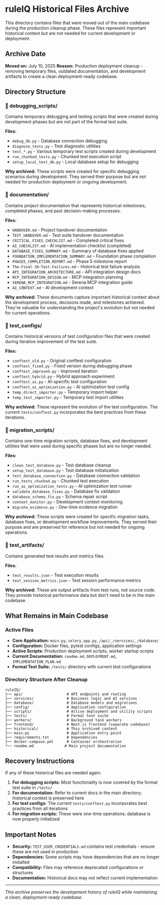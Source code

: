 # ruleIQ Historical Files Archive

This directory contains files that were moved out of the main codebase during the production cleanup phase. These files represent important historical context but are not needed for current development or deployment.

## Archive Date
**Moved on:** July 10, 2025
**Reason:** Production deployment cleanup - removing temporary files, outdated documentation, and development artifacts to create a clean deployment-ready codebase.

## Directory Structure

### 📁 debugging_scripts/
Contains temporary debugging and testing scripts that were created during development phases but are not part of the formal test suite.

**Files:**
- `debug_db.py` - Database connection debugging
- `diagnose_tests.py` - Test diagnostic utilities
- `test_*.py` - Various temporary test scripts created during development
- `run_chunked_tests.py` - Chunked test execution script
- `setup_local_test_db.py` - Local database setup for debugging

**Why archived:** These scripts were created for specific debugging scenarios during development. They served their purpose but are not needed for production deployment or ongoing development.

### 📁 documentation/
Contains project documentation that represents historical milestones, completed phases, and past decision-making processes.

**Files:**
- `HANDOVER.md` - Project handover documentation
- `TEST_HANDOVER.md` - Test suite handover documentation  
- `CRITICAL_FIXES_CHECKLIST.md` - Completed critical fixes
- `AI_CHECKLIST.md` - AI implementation checklist (completed)
- `DATABASE_FIXES_SUMMARY.md` - Summary of database fixes applied
- `FOUNDATION_IMPLEMENTATION_SUMMARY.md` - Foundation phase completion
- `PHASE5_COMPLETION_REPORT.md` - Phase 5 milestone report
- `The-Final-39-Test-Failures.md` - Historical test failure analysis
- `API_INTEGRATION_ARCHITECTURE.md` - API integration design docs
- `MCP_INTEGRATION_DESIGN.md` - MCP integration planning
- `SERENA_MCP_INTEGRATION.md` - Serena MCP integration guide
- `AI_CONTEXT.md` - AI development context

**Why archived:** These documents capture important historical context about the development process, decisions made, and milestones achieved. They're valuable for understanding the project's evolution but not needed for current operations.

### 📁 test_configs/
Contains historical versions of test configuration files that were created during iterative improvement of the test suite.

**Files:**
- `conftest_old.py` - Original conftest configuration
- `conftest_fixed.py` - Fixed version during debugging phase
- `conftest_improved.py` - Improved iteration
- `conftest_hybrid.py` - Hybrid approach experiment
- `conftest_ai.py` - AI-specific test configuration
- `conftest_ai_optimization.py` - AI optimization test config
- `temp_direct_importer.py` - Temporary import helper
- `temp_test_importer.py` - Temporary test import utilities

**Why archived:** These represent the evolution of the test configuration. The current `tests/conftest.py` incorporates the best practices from these iterations.

### 📁 migration_scripts/
Contains one-time migration scripts, database fixes, and development utilities that were used during specific phases but are no longer needed.

**Files:**
- `clean_test_database.py` - Test database cleanup
- `setup_test_database.py` - Test database initialization
- `test_database_connection.py` - Database connection validation
- `run_tests_chunked.py` - Chunked test execution
- `run_ai_optimization_tests.py` - AI optimization test runner
- `validate_database_fixes.py` - Database fix validation
- `database_schema_fix.py` - Schema repair script
- `context_monitor.py` - Development context monitoring
- `migrate_evidence.py` - One-time evidence migration

**Why archived:** These scripts were created for specific migration tasks, database fixes, or development workflow improvements. They served their purpose and are preserved for reference but not needed for ongoing operations.

### 📁 test_artifacts/
Contains generated test results and metrics files.

**Files:**
- `test_results.json` - Test execution results
- `test_session_metrics.json` - Test session performance metrics

**Why archived:** These are output artifacts from test runs, not source code. They provide historical performance data but don't need to be in the main codebase.

## What Remains in Main Codebase

### Active Files
- **Core Application:** `main.py`, `celery_app.py`, `/api/`, `/services/`, `/database/`
- **Configuration:** Docker files, pytest configs, application settings
- **Active Scripts:** Production deployment scripts, worker startup scripts
- **Current Documentation:** `readme.md`, `DEPLOYMENT.md`, `IMPLEMENTATION_PLAN.md`
- **Formal Test Suite:** `/tests/` directory with current test configurations

### Directory Structure After Cleanup
```
ruleIQ/
├── api/                    # API endpoints and routing
├── services/               # Business logic and AI services  
├── database/               # Database models and migrations
├── config/                 # Application configuration
├── scripts/                # Active deployment and utility scripts
├── tests/                  # Formal test suite
├── workers/                # Background task workers
├── frontend/               # Next.js frontend (separate codebase)
├── historical/             # This archived content
├── main.py                 # Application entry point
├── requirements.txt        # Dependencies
├── docker-compose.yml      # Container orchestration
└── readme.md              # Main project documentation
```

## Recovery Instructions

If any of these historical files are needed again:

1. **For debugging scripts:** Most functionality is now covered by the formal test suite in `/tests/`
2. **For documentation:** Refer to current docs in the main directory; historical context is preserved here
3. **For test configs:** The current `tests/conftest.py` incorporates best practices from all iterations
4. **For migration scripts:** These were one-time operations; database is now properly initialized

## Important Notes

- **Security:** `TEST_USER_CREDENTIALS.md` contains test credentials - ensure these are not used in production
- **Dependencies:** Some scripts may have dependencies that are no longer installed
- **Compatibility:** Files may reference deprecated configurations or structures
- **Documentation:** Historical docs may not reflect current implementation

---

*This archive preserves the development history of ruleIQ while maintaining a clean, deployment-ready codebase.*